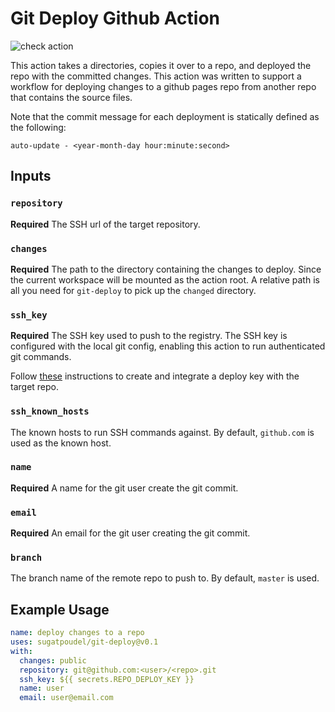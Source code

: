 # Git Deploy Github Action

![check action](https://github.com/sugatpoudel/git-deploy/workflows/check%20action/badge.svg?branch=master)

This action takes a directories, copies it over to a repo, and deployed the repo
with the committed changes. This action was written to support a workflow for deploying changes
to a github pages repo from another repo that contains the source files.

Note that the commit message for each deployment is statically defined as the following:

```
auto-update - <year-month-day hour:minute:second>
```

## Inputs

### `repository`

**Required** The SSH url of the target repository.

### `changes`

**Required** The path to the directory containing the changes to deploy. Since
the current workspace will be mounted as the action root. A relative path is all
you need for `git-deploy` to pick up the `changed` directory.

### `ssh_key`

**Required** The SSH key used to push to the registry. The SSH key is
configured with the local git config, enabling this action to run
authenticated git commands.

Follow [these](https://developer.github.com/v3/guides/managing-deploy-keys/#deploy-keys)
instructions to create and integrate a deploy key with the target repo.

### `ssh_known_hosts`

The known hosts to run SSH commands against. By default, `github.com` is used
as the known host.

### `name`

**Required** A name for the git user create the git commit.

### `email`

**Required** An email for the git user creating the git commit.

### `branch`

The branch name of the remote repo to push to. By default, `master` is used.

## Example Usage

```yaml
name: deploy changes to a repo
uses: sugatpoudel/git-deploy@v0.1
with:
  changes: public
  repository: git@github.com:<user>/<repo>.git
  ssh_key: ${{ secrets.REPO_DEPLOY_KEY }}
  name: user
  email: user@email.com
```
